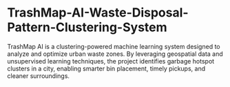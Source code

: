 # TrashMap-AI-Waste-Disposal-Pattern-Clustering-System
TrashMap AI is a clustering-powered machine learning system designed to analyze and optimize urban waste zones. By leveraging geospatial data and unsupervised learning techniques, the project identifies garbage hotspot clusters in a city, enabling smarter bin placement, timely pickups, and cleaner surroundings.
